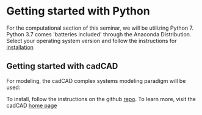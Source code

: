 # Getting started with Python
For the computational section of this seminar, we will be utilizing Python 7. Python 3.7 comes 'batteries included' through 
the Anaconda Distribution. Select your operating system version and follow the instructions for [installation](https://docs.anaconda.com/anaconda/install/)

## Getting started with cadCAD
For modeling, the cadCAD complex systems modeling paradigm will be used:

To install, follow the instructions on the github [repo](https://github.com/BlockScience/cadCAD). To learn more, visit the 
cadCAD [home page](https://cadcad.org/)

